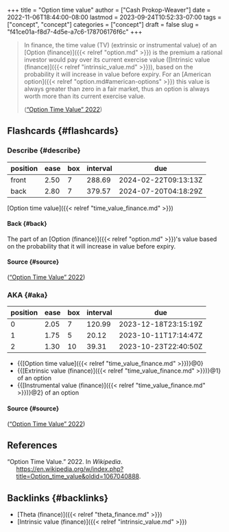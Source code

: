 +++
title = "Option time value"
author = ["Cash Prokop-Weaver"]
date = 2022-11-06T18:44:00-08:00
lastmod = 2023-09-24T10:52:33-07:00
tags = ["concept", "concept"]
categories = ["concept"]
draft = false
slug = "f41ce01a-f8d7-4d5e-a7c6-178706176f6c"
+++

> In finance, the time value (TV) (extrinsic or instrumental value) of an [Option (finance)]({{< relref "option.md" >}}) is the premium a rational investor would pay over its current exercise value ([Intrinsic value (finance)]({{< relref "intrinsic_value.md" >}})), based on the probability it will increase in value before expiry. For an [American option]({{< relref "option.md#american-options" >}}) this value is always greater than zero in a fair market, thus an option is always worth more than its current exercise value.
>
> (<a href="#citeproc_bib_item_1">“Option Time Value” 2022</a>)


## Flashcards {#flashcards}


### Describe {#describe}

| position | ease | box | interval | due                  |
|----------|------|-----|----------|----------------------|
| front    | 2.50 | 7   | 288.69   | 2024-02-22T09:13:13Z |
| back     | 2.80 | 7   | 379.57   | 2024-07-20T04:18:29Z |

[Option time value]({{< relref "time_value_finance.md" >}})


#### Back {#back}

The part of an [Option (finance)]({{< relref "option.md" >}})'s value based on the probability that it will increase in value before expiry.


#### Source {#source}

(<a href="#citeproc_bib_item_1">“Option Time Value” 2022</a>)


### AKA {#aka}

| position | ease | box | interval | due                  |
|----------|------|-----|----------|----------------------|
| 0        | 2.05 | 7   | 120.99   | 2023-12-18T23:15:19Z |
| 1        | 1.75 | 5   | 20.12    | 2023-10-11T17:14:47Z |
| 2        | 1.30 | 10  | 39.31    | 2023-10-23T22:40:50Z |

-   {{[Option time value]({{< relref "time_value_finance.md" >}})}@0}
-   {{[Extrinsic value (finance)]({{< relref "time_value_finance.md" >}})}@1} of an option
-   {{[Instrumental value (finance)]({{< relref "time_value_finance.md" >}})}@2} of an option


#### Source {#source}

(<a href="#citeproc_bib_item_1">“Option Time Value” 2022</a>)

## References

<style>.csl-entry{text-indent: -1.5em; margin-left: 1.5em;}</style><div class="csl-bib-body">
  <div class="csl-entry"><a id="citeproc_bib_item_1"></a>“Option Time Value.” 2022. In <i>Wikipedia</i>. <a href="https://en.wikipedia.org/w/index.php?title=Option_time_value&oldid=1067040888">https://en.wikipedia.org/w/index.php?title=Option_time_value&#38;oldid=1067040888</a>.</div>
</div>


## Backlinks {#backlinks}

-   [Theta (finance)]({{< relref "theta_finance.md" >}})
-   [Intrinsic value (finance)]({{< relref "intrinsic_value.md" >}})
